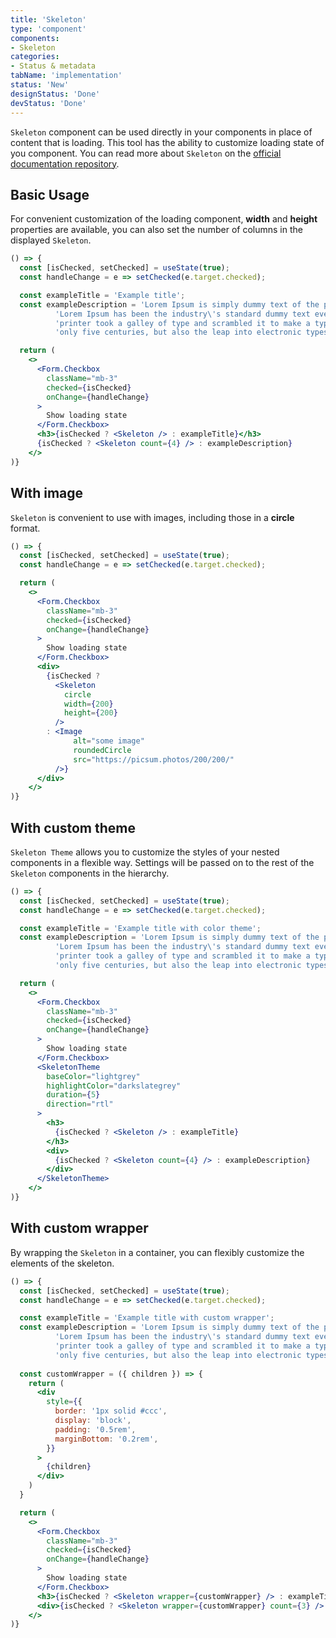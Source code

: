 ```yaml
---
title: 'Skeleton'
type: 'component'
components:
- Skeleton
categories:
- Status & metadata
tabName: 'implementation'
status: 'New'
designStatus: 'Done'
devStatus: 'Done'
---
```


``Skeleton`` component can be used directly in your components in place of content that is loading. 
This tool has the ability to customize loading state of you component.
You can read more about ``Skeleton`` on the [official documentation repository](https://github.com/dvtng/react-loading-skeleton).

## Basic Usage

For convenient customization of the loading component, **width** and **height** properties are available, 
you can also set the number of columns in the displayed ``Skeleton``.

```jsx live
() => {
  const [isChecked, setChecked] = useState(true);
  const handleChange = e => setChecked(e.target.checked);

  const exampleTitle = 'Example title';
  const exampleDescription = 'Lorem Ipsum is simply dummy text of the printing and typesetting industry. ' +
          'Lorem Ipsum has been the industry\'s standard dummy text ever since the 1500s, when an unknown ' +
          'printer took a galley of type and scrambled it to make a type specimen book. It has survived not ' +
          'only five centuries, but also the leap into electronic typesetting, remaining essentially unchanged.';

  return (
    <>
      <Form.Checkbox 
        className="mb-3"
        checked={isChecked}
        onChange={handleChange}
      >
        Show loading state
      </Form.Checkbox>
      <h3>{isChecked ? <Skeleton /> : exampleTitle}</h3>
      {isChecked ? <Skeleton count={4} /> : exampleDescription}
    </>
)}
```

## With image

``Skeleton`` is convenient to use with images, including those in a **circle** format.

```jsx live
() => {
  const [isChecked, setChecked] = useState(true);
  const handleChange = e => setChecked(e.target.checked);

  return (
    <>
      <Form.Checkbox
        className="mb-3"
        checked={isChecked}
        onChange={handleChange}
      >
        Show loading state
      </Form.Checkbox>
      <div>
        {isChecked ? 
          <Skeleton
            circle
            width={200}
            height={200}
          /> 
        : <Image
              alt="some image"
              roundedCircle
              src="https://picsum.photos/200/200/"
          />}
      </div>
    </>
)}
```

## With custom theme

``Skeleton Theme`` allows you to customize the styles of your nested components in a flexible way. 
Settings will be passed on to the rest of the ``Skeleton`` components in the hierarchy.

```jsx live
() => {
  const [isChecked, setChecked] = useState(true);
  const handleChange = e => setChecked(e.target.checked);

  const exampleTitle = 'Example title with color theme';
  const exampleDescription = 'Lorem Ipsum is simply dummy text of the printing and typesetting industry. ' +
          'Lorem Ipsum has been the industry\'s standard dummy text ever since the 1500s, when an unknown ' +
          'printer took a galley of type and scrambled it to make a type specimen book. It has survived not ' +
          'only five centuries, but also the leap into electronic typesetting, remaining essentially unchanged.';

  return (
    <>
      <Form.Checkbox 
        className="mb-3"
        checked={isChecked}
        onChange={handleChange}
      >
        Show loading state
      </Form.Checkbox>
      <SkeletonTheme
        baseColor="lightgrey"
        highlightColor="darkslategrey"
        duration={5}
        direction="rtl"
      >
        <h3>
          {isChecked ? <Skeleton /> : exampleTitle}
        </h3>
        <div>
          {isChecked ? <Skeleton count={4} /> : exampleDescription}
        </div>
      </SkeletonTheme>
    </>
)}
```

## With custom wrapper

By wrapping the ``Skeleton`` in a container, you can flexibly customize the elements of the skeleton.

```jsx live
() => {
  const [isChecked, setChecked] = useState(true);
  const handleChange = e => setChecked(e.target.checked);

  const exampleTitle = 'Example title with custom wrapper';
  const exampleDescription = 'Lorem Ipsum is simply dummy text of the printing and typesetting industry. ' +
          'Lorem Ipsum has been the industry\'s standard dummy text ever since the 1500s, when an unknown ' +
          'printer took a galley of type and scrambled it to make a type specimen book. It has survived not ' +
          'only five centuries, but also the leap into electronic typesetting, remaining essentially unchanged.';
  
  const customWrapper = ({ children }) => {
    return (
      <div
        style={{
          border: '1px solid #ccc',
          display: 'block',
          padding: '0.5rem',
          marginBottom: '0.2rem',
        }}
      >
        {children}
      </div>
    )
  }

  return (
    <>
      <Form.Checkbox 
        className="mb-3"
        checked={isChecked}
        onChange={handleChange}
      >
        Show loading state
      </Form.Checkbox>
      <h3>{isChecked ? <Skeleton wrapper={customWrapper} /> : exampleTitle}</h3>
      <div>{isChecked ? <Skeleton wrapper={customWrapper} count={3} /> : exampleDescription}</div>
    </>
)}
```
